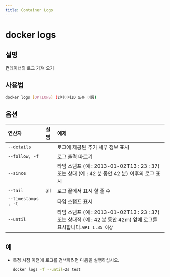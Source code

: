 ```yaml
---
title: Container Logs
---
```


# docker logs

## 설명
컨테이너의 로그 가져 오기

## 사용법
```bash
docker logs [OPTIONS] (컨테이너ID 또는 이름)
```

## 옵션
| 연산자 | 설명 | 예제 |
|:---|:---|:---|
| `--details` |  | 로그에 제공된 추가 세부 정보 표시 |
| `--follow, -f` |  | 로그 출력 따르기 |
| `--since` |  | 타임 스탬프 (예 : 2013-01-02T13 : 23 : 37) 또는 상대 (예 : 42 분 동안 42 분) 이후의 로그 표시 |
| `--tail` | all | 로그 끝에서 표시 할 줄 수 |
| `--timestamps , -t` |  | 타임 스탬프 표시 |
| `--until` |  | 타임 스탬프 (예 : 2013-01-02T13 : 23 : 37) 또는 상대적 (예 : 42 분 동안 42m) 앞에 로그를 표시합니다.`API 1.35 이상` |

## 예
- 특정 시점 이전에 로그를 검색하려면 다음을 실행하십시오.
  ```sh
  docker logs -f --until=2s test
  ```
		
 		
		
		
		
